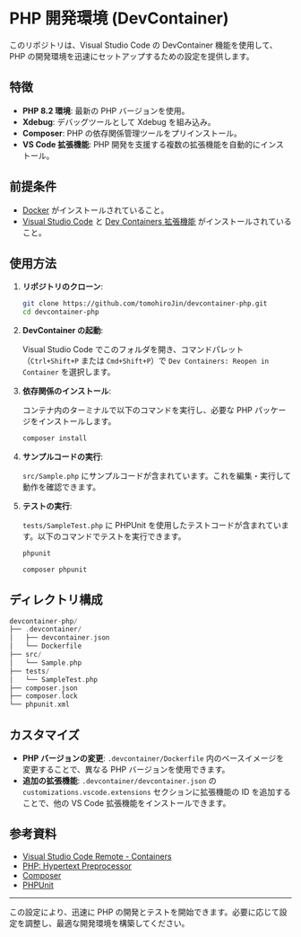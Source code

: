 # PHP 開発環境 (DevContainer)

このリポジトリは、Visual Studio Code の DevContainer 機能を使用して、PHP の開発環境を迅速にセットアップするための設定を提供します。

## 特徴

- **PHP 8.2 環境**: 最新の PHP バージョンを使用。
- **Xdebug**: デバッグツールとして Xdebug を組み込み。
- **Composer**: PHP の依存関係管理ツールをプリインストール。
- **VS Code 拡張機能**: PHP 開発を支援する複数の拡張機能を自動的にインストール。

## 前提条件

- [Docker](https://www.docker.com/) がインストールされていること。
- [Visual Studio Code](https://code.visualstudio.com/) と [Dev Containers 拡張機能](https://marketplace.visualstudio.com/items?itemName=ms-vscode-remote.remote-containers) がインストールされていること。

## 使用方法

1. **リポジトリのクローン**:

   ```bash
   git clone https://github.com/tomohiroJin/devcontainer-php.git
   cd devcontainer-php
   ```

2. **DevContainer の起動**:

   Visual Studio Code でこのフォルダを開き、コマンドパレット（`Ctrl+Shift+P` または `Cmd+Shift+P`）で `Dev Containers: Reopen in Container` を選択します。

3. **依存関係のインストール**:

   コンテナ内のターミナルで以下のコマンドを実行し、必要な PHP パッケージをインストールします。

   ```bash
   composer install
   ```

4. **サンプルコードの実行**:

   `src/Sample.php` にサンプルコードが含まれています。これを編集・実行して動作を確認できます。

5. **テストの実行**:

   `tests/SampleTest.php` に PHPUnit を使用したテストコードが含まれています。以下のコマンドでテストを実行できます。

   ```bash
   phpunit
   ```

   ```bash
   composer phpunit
   ```

## ディレクトリ構成

```php
devcontainer-php/
├── .devcontainer/
│   ├── devcontainer.json
│   └── Dockerfile
├── src/
│   └── Sample.php
├── tests/
│   └── SampleTest.php
├── composer.json
├── composer.lock
└── phpunit.xml
```

## カスタマイズ

- **PHP バージョンの変更**: `.devcontainer/Dockerfile` 内のベースイメージを変更することで、異なる PHP バージョンを使用できます。
- **追加の拡張機能**: `.devcontainer/devcontainer.json` の `customizations.vscode.extensions` セクションに拡張機能の ID を追加することで、他の VS Code 拡張機能をインストールできます。

## 参考資料

- [Visual Studio Code Remote - Containers](https://code.visualstudio.com/docs/remote/containers)
- [PHP: Hypertext Preprocessor](https://www.php.net/)
- [Composer](https://getcomposer.org/)
- [PHPUnit](https://phpunit.de/)

---

この設定により、迅速に PHP の開発とテストを開始できます。必要に応じて設定を調整し、最適な開発環境を構築してください。
